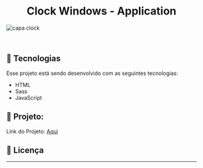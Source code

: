 <h1 align="center">
  Clock Windows - Application
</h1>

![capa clock](https://user-images.githubusercontent.com/63726379/224445316-f3d530a3-01fc-4daa-ab65-e6245846a5da.png)

<p align="center">
  <!-- <img alt="" src="./app/img/preview-git.jpg" width="100%"> -->
</p>

<p align="center">
  <!-- <a href="#-tecnologias">Tecnologias</a>&nbsp;&nbsp;&nbsp;|&nbsp;&nbsp;&nbsp;
  <a href="#-projeto">Projeto</a>&nbsp;&nbsp;&nbsp;|&nbsp;&nbsp;&nbsp;
  <a href="#memo-licença">Licença</a> -->
</p>

<!-- <p align="center">
  <img  src="https://img.shields.io/static/v1?label=license&message=MIT&color=5454D4&labelColor=3B3B89" alt="License">

  <img src="https://img.shields.io/github/forks/santos2408/digital-agency-website?color=5454D4&label=Forks" alt="Forks">

  <img src="https://img.shields.io/github/stars/santos2408/digital-agency-website?color=5454D4&label=Stars" alt="Stars">
</p> -->

<br>

## 🚀 Tecnologias
Esse projeto está sendo desenvolvido com as seguintes tecnologias:

- HTML
- Sass
- JavaScript 

## 🚧 Projeto:
Link do Projeto: <a href="https://clock-windows-app.netlify.app">Aqui</a>


<!-- <p>:heavy_check_mark: Mobile</p>
<p>:construction: Desktop</p> -->

<!-- ## 🎨 Inspiração:

Comunidade: [Codelândia](https://discord.gg/DvpRxMWW) -->

## :memo: Licença

<!-- Esse projeto está sob a licença MIT. Veja o arquivo [LICENSE](./.github/LICENSE) para mais detalhes. -->

---
<!-- 
Desenvolvido por Roger Santos <br>
Design de [arshakirpk](https://www.instagram.com/arshakirpk/) -->
